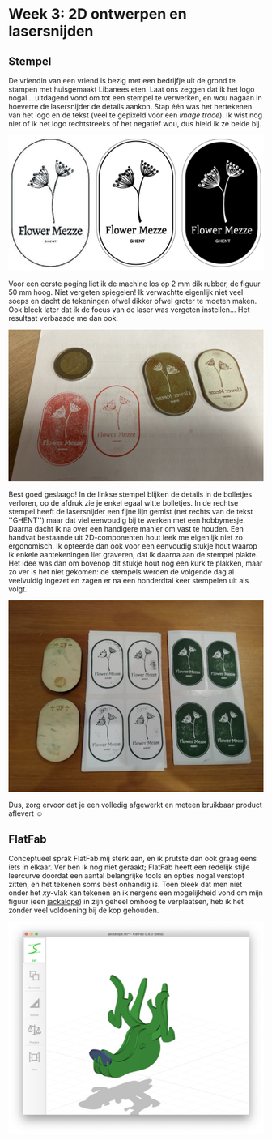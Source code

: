 # Week 3: 2D ontwerpen en lasersnijden

## Stempel

De vriendin van een vriend is bezig met een bedrijfje uit de grond te stampen met huisgemaakt Libanees eten. Laat ons zeggen dat ik het logo nogal… uitdagend vond om tot een stempel te verwerken, en wou nagaan in hoeverre de lasersnijder de details aankon. Stap één was het hertekenen van het logo en de tekst (veel te gepixeld voor een _image trace_). Ik wist nog niet of ik het logo rechtstreeks of het negatief wou, dus hield ik ze beide bij.

![mezze1](../assets/images/03FlowerMezze1.jpg "Mezze Flower stempel 1")

Voor een eerste poging liet ik de machine los op 2 mm dik rubber, de figuur 50 mm hoog. Niet vergeten spiegelen! Ik verwachtte eigenlijk niet veel soeps en dacht de tekeningen ofwel dikker ofwel groter te moeten maken. Ook bleek later dat ik de focus van de laser was vergeten instellen… Het resultaat verbaasde me dan ook.

![mezze2](../assets/images/03FlowerMezze2.jpg "Mezze Flower stempel 2")

Best goed geslaagd! In de linkse stempel blijken de details in de bolletjes verloren, op de afdruk zie je enkel egaal witte bolletjes. In de rechtse stempel heeft de lasersnijder een fijne lijn gemist (net rechts van de tekst ''GHENT'') maar dat viel eenvoudig bij te werken met een hobbymesje. Daarna dacht ik na over een handigere manier om vast te houden. Een handvat bestaande uit 2D-componenten hout leek me eigenlijk niet zo ergonomisch. Ik opteerde dan ook voor een eenvoudig stukje hout waarop ik enkele aantekeningen liet graveren, dat ik daarna aan de stempel plakte. Het idee was dan om bovenop dit stukje hout nog een kurk te plakken, maar zo ver is het niet gekomen: de stempels werden de volgende dag al veelvuldig ingezet en zagen er na een honderdtal keer stempelen uit als volgt.

![mezze3](../assets/images/03FlowerMezze3.jpg "Mezze Flower stempel 3")

Dus, zorg ervoor dat je een volledig afgewerkt en meteen bruikbaar product aflevert &#9786;

## FlatFab

Conceptueel sprak FlatFab mij sterk aan, en ik prutste dan ook graag eens iets in elkaar. Ver ben ik nog niet geraakt; FlatFab heeft een redelijk stijle leercurve doordat een aantal belangrijke tools en opties nogal verstopt zitten, en het tekenen soms best onhandig is. Toen bleek dat men niet onder het _xy_-vlak kan tekenen en ik nergens een mogelijkheid vond om mijn figuur (een [jackalope](https://en.wikipedia.org/wiki/Jackalope)) in zijn geheel omhoog te verplaatsen, heb ik het zonder veel voldoening bij de kop gehouden.

![flatfab](../assets/images/03FlatfabJackalope.png "FlatFab")
